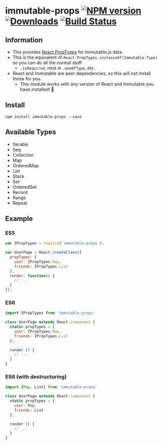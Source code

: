 # immutable-props [![NPM version][npm-image]][npm-url] [![Downloads][downloads-image]][npm-url] [![Build Status][travis-image]][travis-url]

## Information

- This provides [React PropTypes](https://facebook.github.io/react/docs/reusable-components.html) for Immutable.js data.
- This is the equivalent of `React.PropTypes.instanceOf(Immutable.Type)` so you can do all the normal stuff
  - `.isRequired`, nest in `.oneOfType`, etc.
- React and Immutable are peer dependencies, so this will not install those for you.
  - This module works with any version of React and Immutable you have installed! 🍾

## Install

```
npm install immutable-props --save
```

## Available Types

- Iterable
- Seq
- Collection
- Map
- OrderedMap
- List
- Stack
- Set
- OrderedSet
- Record
- Range
- Repeat

## Example

### ES5

```js
var IPropTypes = require('immutable-props');

var UserPage = React.createClass({
  propTypes: {
    user: IPropTypes.Map,
    friends: IPropTypes.List
  },
  render: function() {
    // ...
  }
});
```

### ES6

```js
import IPropTypes from 'immutable-props'

class UserPage extends React.Component {
  static propTypes = {
    user: IPropTypes.Map,
    friends: IPropTypes.List
  };

  render () {
    // ...
  }
}
```

### ES6 (with destructuring)

```js
import {Map, List} from 'immutable-props'

class UserPage extends React.Component {
  static propTypes = {
    user: Map,
    friends: List
  };

  render () {
    // ...
  }
}
```

[downloads-image]: http://img.shields.io/npm/dm/immutable-props.svg
[npm-url]: https://npmjs.org/package/immutable-props
[npm-image]: http://img.shields.io/npm/v/immutable-props.svg

[travis-url]: https://travis-ci.org/contra/immutable-props
[travis-image]: https://travis-ci.org/contra/immutable-props.png?branch=master
